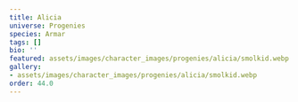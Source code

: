 ```yaml
---
title: Alicia
universe: Progenies
species: Armar
tags: []
bio: ''
featured: assets/images/character_images/progenies/alicia/smolkid.webp
gallery:
- assets/images/character_images/progenies/alicia/smolkid.webp
order: 44.0
---
```

